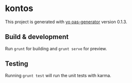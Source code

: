 # kontos

This project is generated with [yo oas-generator](https://github.com/fabianLeon/oas)
version 0.1.3.

## Build & development

Run `grunt` for building and `grunt serve` for preview.

## Testing

Running `grunt test` will run the unit tests with karma.
